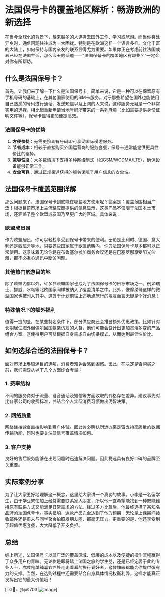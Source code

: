 # 法国保号卡的覆盖地区解析：畅游欧洲的新选择

在当今全球化的背景下，越来越多的人选择去国外工作、学习或旅游。而当你身处异乡时，通信问题往往成为一大困扰。特别是在欧洲这样一个语言多样、文化丰富的大陆上，如何保持与国内亲友的联系显得尤为重要。如果你正在考虑前往法国或者已经在法国生活，那么今天的话题——“法国保号卡的覆盖地区有哪些？”一定会对你有所帮助。

## 什么是法国保号卡？

首先，让我们来了解一下什么是法国保号卡。简单来说，它是一种可以在保留原有手机号码的基础上，在其他国家使用的SIM卡服务。对于那些希望在国外也能使用自己熟悉的号码进行通话、发送短信以及上网的人来说，这种服务无疑是一个非常实用的选择。相比起重新申请当地号码所带来的一系列麻烦（比如需要提供身份证明文件等），保号卡显得更加便捷高效。

### 法国保号卡的优势

1. **方便快捷**：无需更换现有号码即可享受国际漫游服务。
2. **节省成本**：相较于直接购买外国运营商的服务套餐，保号卡通常能提供更具性价比的选择。
3. **兼容性强**：大多数情况下支持多种网络制式（如GSM/WCDMA/LTE），确保设备能够正常工作。
4. **安全可靠**：通过正规渠道获得的服务保障了用户信息的安全性。

## 法国保号卡覆盖范围详解

那么问题来了，法国保号卡到底能在哪些地方使用呢？答案是：覆盖范围相当广泛！根据目前市场上主流供应商提供的信息显示，这类产品不仅限于法国本土市场，还涵盖了整个欧盟成员国乃至更广大的区域。具体来说：

### 欧盟成员国
作为欧盟居民，你可以轻松享受到保号卡带来的便利。无论是比利时、德国、意大利还是西班牙等地，只要这些国家属于欧盟范畴内，你的法国保号卡基本都可以正常使用。这意味着无论你是在布鲁塞尔参加商务会议还是在巴塞罗那享受阳光沙滩，都不必担心通讯中断的问题。

### 其他热门旅游目的地
除了欧盟内部以外，许多非欧盟国家也成为了法国保号卡的目标市场之一。例如瑞士、挪威、冰岛等北欧国家同样被纳入了覆盖清单之中。此外，像摩纳哥这样的微型国家也被列入其中。这对于计划前往上述地点旅行的朋友而言无疑是个好消息！

### 特殊情况下的额外福利
值得一提的是，在某些特定条件下，部分供应商还会推出额外优惠政策。比如针对长期居住海外但偶尔回国探亲访友的人群，他们可能会设计出更加灵活多变的产品组合方案。这使得用户可以根据自身需求自由切换模式，从而达到最佳性价比。

## 如何选择合适的法国保号卡？

面对市场上琳琅满目的选项，消费者难免会感到困惑。因此，在决定是否购买之前，我们需要从以下几个方面综合考量：

### 1. 费率结构
不同的服务商对于流量、语音通话及短信等方面收取的价格存在差异。建议事先对比各家公司的收费标准，并结合个人实际消费习惯做出明智决策。

### 2. 网络质量
网络连接速度直接影响到用户体验。因此务必确认所选方案是否支持高质量的数据传输功能，同时也要关注其信号覆盖情况如何。

### 3. 客户支持
良好的售后服务能够在出现问题时迅速解决问题。因此挑选具有良好口碑的品牌至关重要。

## 实际案例分享

为了让大家更好地理解这一概念，这里给大家讲一个真实的故事。小李是一名留学生，由于学业繁忙加上经常需要联系家人朋友，所以他一直希望能找到一种既能维持原有联系方式又能满足日常需求的方法。经过多方比较后，他最终选择了某知名品牌的法国保号卡。事实证明，这款产品完全达到了他的预期：无论是上课期间接收邮件还是周末与同学聚会拍照发朋友圈，都毫无压力。更重要的是，他还享受到了超值优惠套餐，大大降低了开支负担。

## 总结

综上所述，法国保号卡以其广泛的覆盖区域、低廉的成本以及便捷的操作流程赢得了众多用户的青睐。无论你是即将踏上法国之旅的学生党，还是已经定居于此的专业人士，亦或是单纯喜欢四处走走看看的旅行爱好者，这款神器都能为你提供强有力的支撑。当然，在选购过程中还需要结合自身具体情况权衡利弊，这样才能真正发挥出它的最大价值哦！

[TG💪+ @jx0703 ![Image](https://github.com/user-attachments/assets/dbca1d08-cadb-493c-b0ec-ad6f7a83f270)]